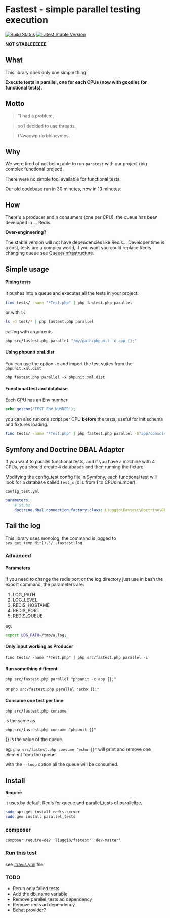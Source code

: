 Fastest - simple parallel testing execution
===========================================

[![Build Status](https://secure.travis-ci.org/liuggio/fastest.png?branch=master)](http://travis-ci.org/liuggio/fastest)
[![Latest Stable Version](https://poser.pugx.org/liuggio/fastest/v/unstable.png)](https://packagist.org/packages/liuggio/fastest)

**NOT STABLEEEEEE**

## What

This library does only one simple thing:

**Execute tests in parallel, one for each CPUs (now with goodies for functional tests).**

## Motto

> "I had a problem,

>  so I decided to use threads.

>  tNwoowp rIo bhlaevmes.

## Why

We were tired of not being able to run `paratest` with our project (big complex functional project).

There were no simple tool available for functional tests.

Our old codebase run in 30 minutes, now in 13 minutes.

## How

There's a producer and n consumers (one per CPU), the queue has been developed in ... Redis.

**Over-engineering?**

The stable version will not have dependencies like Redis...
Developer time is a cost, tests are a complex world, if you want you could replace Redis changing queue see [Queue/Infrastructure](./src/Queue/Infrastructure).

## Simple usage

#### Piping tests

It pushes into a queue and executes all the tests in your project:

``` bash
find tests/ -name "*Test.php" | php fastest.php parallel
```

or with `ls`

``` bash
ls -d test/* | php fastest.php parallel
```

calling with arguments

``` bash
php src/fastest.php parallel "/my/path/phpunit -c app {};"
```

#### Using phpunit.xml.dist

You can use the option `-x` and import the test suites from the `phpunit.xml.dist`

`php fastest.php parallel -x phpunit.xml.dist`

#### Functional test and database

Each CPU has an Env number

``` php
echo getenv('TEST_ENV_NUMBER');
```

you can also run one script per CPU **before** the tests, useful for init schema and fixtures loading.

``` bash
find tests/ -name "*Test.php" | php fastest.php parallel -b"app/console doc:sch:create -e test";
```

## Symfony and Doctrine DBAL Adapter

If you want to parallel functional tests, and if you have a machine with 4 CPUs, you should create 4 databases and then running the fixture.

Modifying the config_test config file in Symfony, each functional test will look for a database called `test_x` (x is from 1 to CPUs number).

`config_test.yml`
``` yml
parameters:
    # Stubs
    doctrine.dbal.connection_factory.class: Liuggio\Fastest\Doctrine\DbalConnectionFactory
```

## Tail the log

This library uses monolog, the command is logged to `sys_get_temp_dir().'/'.fastest.log`

### Advanced

#### Parameters

if you need to change the redis port or the log directory just use in bash
the export command, the parameters are:

1. LOG_PATH
2. LOG_LEVEL
3. REDIS_HOSTAME
4. REDIS_PORT
5. REDIS_QUEUE

eg.
``` bash
export LOG_PATH=/tmp/a.log;
```

#### Only input working as Producer

`find tests/ -name "*Test.php" | php src/fastest.php parallel -i`

#### Run something different

`php src/fastest.php parallel "phpunit -c app {};"`

or
`php src/fastest.php parallel "echo {};"`

#### Consume one test per time

`php src/fastest.php consume`

is the same as

`php src/fastest.php consume "phpunit {}"`

{} is the value of the queue.

eg:
`php src/fastest.php consume "echo {}"`
will print and remove one element from the queue.

with the `--loop` option all the queue will be consumed.

## Install

**Require**

it uses by default Redis for queue and parallel_tests of parallelize.

``` bash
sudo apt-get install redis-server
sudo gem install parallel_tests
```

### composer

`composer require-dev 'liuggio/fastest' 'dev-master'`

### Run this test

see [.travis.yml](.travis.yml) file

### TODO

- Rerun only failed tests
- Add the db_name variable
- Remove parallel_tests ad dependency
- Remove redis ad dependency
- Behat provider?

